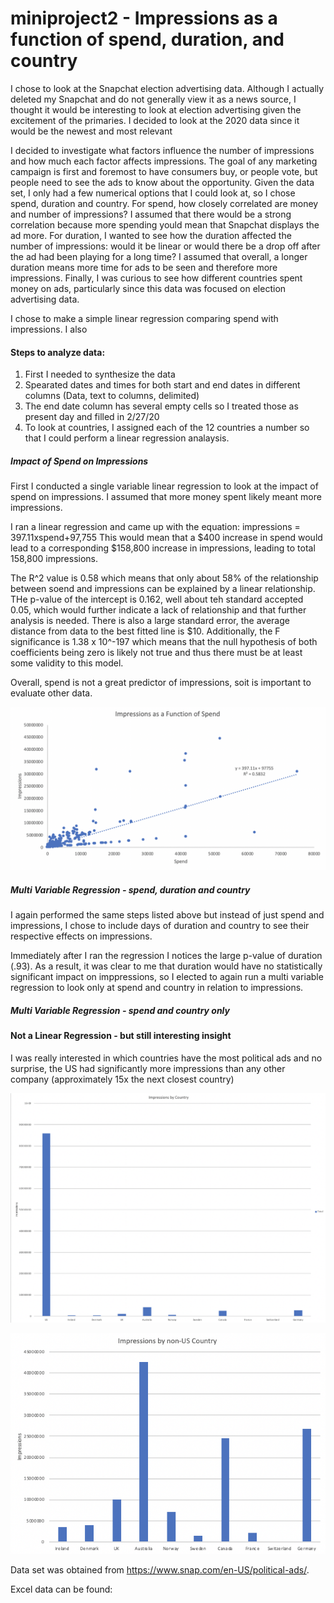 # miniproject2 - Impressions as a function of spend, duration, and country

I chose to look at the Snapchat election advertising data. Although I actually deleted my Snapchat and do not generally view it as a news source, I thought it would be interesting to look at election advertising given the excitement of the primaries. I decided to look at the 2020 data since it would be the newest and most relevant

I decided to investigate what factors influence the number of impressions and how much each factor affects impressions. The goal of any marketing campaign is first and foremost to have consumers buy, or people vote, but people need to see the ads to know about the opportunity. Given the data set, I only had a few numerical options that I could look at, so I chose spend, duration and country. For spend, how closely correlated are money and number of impressions? I assumed that there would be a strong correlation because more spending yould mean that Snapchat displays the ad more.  For duration, I wanted to see how the duration affected the number of impressions: would it be linear or would there be a drop off after the ad had been playing for a long time? I assumed that overall, a longer duration means more time for ads to be seen and therefore more impressions. Finally, I was curious to see how different countries spent money on ads, particularly since this data was focused on election advertising data.

I chose to make a simple linear regression comparing spend with impressions. I also 

#### Steps to analyze data:
1. First I needed to synthesize the data
2. Spearated dates and times for both start and end dates in different columns (Data, text to columns, delimited)
3. The end date column has several empty cells so I treated those as present day and filled in 2/27/20
4. To look at countries, I assigned each of the 12 countries a number so that I could perform a linear regression analaysis.

##### Impact of Spend on Impressions

First I conducted a single variable linear regression to look at the impact of spend on impressions. I assumed that more money spent likely meant more impressions. 

I ran a linear regression and came up with the equation: impressions = 397.11xspend+97,755
This would mean that a $400 increase in spend would lead to a corresponding $158,800 increase in impressions, leading to total 158,800 impressions.

The R^2 value is 0.58 which means that only about 58% of the relationship between soend and impressions can be explained by a linear relationship. THe p-value of the intercept is 0.162, well about teh standard accepted 0.05, which would further indicate a lack of relationship and that further analysis is needed. There is also a large standard error, the average distance from data to the best fitted line is $10. Additionally, the F significance is 1.38 x 10^-197 which means that the null hypothesis of both coefficients being zero is likely not true and thus there must be at least some validity to this model.

Overall, spend is not a great predictor of impressions, soit is important to evaluate other data.

![](https://github.com/kamccarren/Impressions-as-a-function-of-spend-duration-country/blob/master/Impressions%20by%20Spend.png)

##### Multi Variable Regression - spend, duration and country
I again performed the same steps listed above but instead of just spend and impressions, I chose to include days of duration and country to see their respective effects on impressions.

Immediately after I ran the regression I notices the large p-value of duration (.93). As a result, it was clear to me that duration would have no statistically significant impact on imppressions, so I elected to again run a multi variable regression to look only at spend and country in relation to impressions.

##### Multi Variable Regression - spend and country only


#### Not a Linear Regression - but still interesting insight

I was really interested in which countries have the most political ads and no surprise, the US had significantly more impressions than any other company (approximately 15x the next closest country)

![](https://github.com/kamccarren/Impressions-as-a-function-of-spend-duration-country/blob/master/Total%20Impressions%20by%20Country.png)

![](https://github.com/kamccarren/Impressions-as-a-function-of-spend-duration-country/blob/master/Impressions%20by%20non-US%20Country.png)

Data set was obtained from https://www.snap.com/en-US/political-ads/. <Snapchat Political Ads Library>

Excel data can be found:  <Github>
